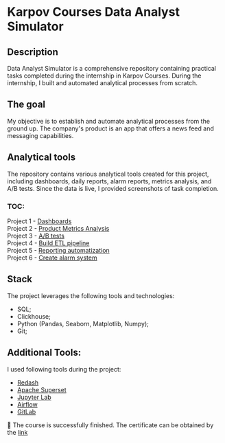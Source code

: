 # Karpov Courses Data Analyst Simulator
## Description
Data Analyst Simulator is a comprehensive repository containing practical tasks completed during the internship in Karpov Courses. During the internship, I  built and automated analytical processes from scratch.

## The goal
My objective is to establish and automate analytical processes from the ground up. The company's product is an app that offers a news feed and messaging capabilities.  

## Analytical tools
The repository contains various analytical tools created for this project, including dashboards, daily reports, alarm reports, metrics analysis, and A/B tests. Since the data is live, I provided screenshots of task completion.

### TOC:
Project 1 - [Dashboards](https://github.com/YasnoSolnishko/Data-Analyst-Simulator/tree/main/1_Dashboards)  
Project 2 - [Product Metrics Analysis](https://github.com/YasnoSolnishko/Data-Analyst-Simulator/tree/main/2_Product_metrics)  
Project 3 - [A/B tests](https://github.com/YasnoSolnishko/Data-Analyst-Simulator/tree/main/3_A_B_test)  
Project 4 - [Build ETL pipeline](https://github.com/YasnoSolnishko/Data-Analyst-Simulator/tree/main/4_Building_ETL_pipeline)  
Project 5 - [Reporting automatization](https://github.com/YasnoSolnishko/Data-Analyst-Simulator/tree/main/5_Report_automatization)  
Project 6 - [Create alarm system](https://github.com/YasnoSolnishko/Data-Analyst-Simulator/tree/main/6_Alarm_system)  

## Stack
The project leverages the following tools and technologies:
* SQL;
* Clickhouse;
* Python (Pandas, Seaborn, Matplotlib, Numpy);
* Git;

## Additional Tools:
I used following tools during the project:  
* [Redash](https://redash.io/)   
* [Apache Superset](https://superset.apache.org/)  
* [Jupyter Lab](https://jupyter.org/try)  
* [Airflow](https://airflow.apache.org/)  
* [GitLab](https://about.gitlab.com/)

🕺 The course is successfully finished.
The certificate can be obtained by the [link](https://lab.karpov.courses/certificate/c25b9014-b9c2-440b-9195-7f12ad3ef54b/en/)

